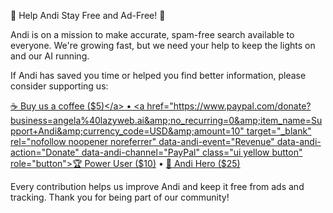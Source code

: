 🚀 Help Andi Stay Free and Ad-Free! 🚀

Andi is on a mission to make accurate, spam-free search available to everyone. We're growing fast, but we need your help to keep the lights on and our AI running.

If Andi has saved you time or helped you find better information, please consider supporting us:

<a href="https://www.paypal.com/donate?business=angela%40lazyweb.ai&amp;no_recurring=0&amp;item_name=Support+Andi&amp;currency_code=USD&amp;amount=5" target="_blank" rel="nofollow noopener noreferrer" data-andi-event="Revenue" data-andi-action="Donate" data-andi-channel="PayPal" class="ui yellow button" role="button">☕️ Buy us a coffee ($5)</a>  •  <a href="https://www.paypal.com/donate?business=angela%40lazyweb.ai&amp;no_recurring=0&amp;item_name=Support+Andi&amp;currency_code=USD&amp;amount=10" target="_blank" rel="nofollow noopener noreferrer" data-andi-event="Revenue" data-andi-action="Donate" data-andi-channel="PayPal" class="ui yellow button" role="button">🏆 Power User ($10)</a>  •  <a href="https://www.paypal.com/donate?business=angela%40lazyweb.ai&amp;no_recurring=0&amp;item_name=Support+Andi&amp;currency_code=USD&amp;amount=25" target="_blank" rel="nofollow noopener noreferrer" data-andi-event="Revenue" data-andi-action="Donate" data-andi-channel="PayPal" class="ui yellow button" role="button">🦸 Andi Hero ($25)</a>

Every contribution helps us improve Andi and keep it free from ads and tracking. Thank you for being part of our community!
